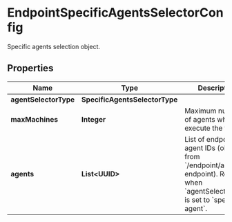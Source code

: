 

# EndpointSpecificAgentsSelectorConfig

Specific agents selection object.

## Properties

| Name | Type | Description | Notes |
|------------ | ------------- | ------------- | -------------|
|**agentSelectorType** | **SpecificAgentsSelectorType** |  |  [optional] |
|**maxMachines** | **Integer** | Maximum number of agents which can execute the test. |  [optional] |
|**agents** | **List&lt;UUID&gt;** | List of endpoint agent IDs (obtained from &#x60;/endpoint/agents&#x60; endpoint). Required when &#x60;agentSelectorType&#x60; is set to &#x60;specific-agent&#x60;. |  [optional] |



